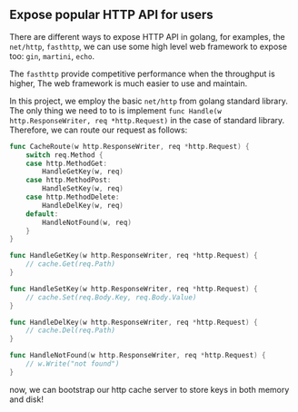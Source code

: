 ## Expose popular HTTP API for users

There are different ways to expose HTTP API in golang,
for examples, the `net/http`, `fasthttp`,
we can use some high level web framework to expose too: `gin`, `martini`, `echo`.

The `fasthttp` provide competitive performance when the throughput is higher,
The web framework is much easier to use and maintain.

In this project, we employ the basic `net/http` from golang standard library.
The only thing we need to to is implement `func Handle(w http.ResponseWriter, req *http.Request)` in the case of standard library.
Therefore, we can route our request as follows:

```go
func CacheRoute(w http.ResponseWriter, req *http.Request) {
	switch req.Method {
	case http.MethodGet:
		HandleGetKey(w, req)
	case http.MethodPost:
		HandleSetKey(w, req)
	case http.MethodDelete:
		HandleDelKey(w, req)
	default:
		HandleNotFound(w, req)
	}
}

func HandleGetKey(w http.ResponseWriter, req *http.Request) {
    // cache.Get(req.Path)
}

func HandleSetKey(w http.ResponseWriter, req *http.Request) {
    // cache.Set(req.Body.Key, req.Body.Value)
}

func HandleDelKey(w http.ResponseWriter, req *http.Request) {
    // cache.Del(req.Path)
}

func HandleNotFound(w http.ResponseWriter, req *http.Request) {
    // w.Write("not found")
}
```

now, we can bootstrap our http cache server to store keys in both memory and disk!